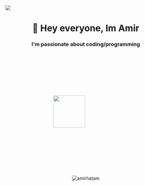 ![](https://komarev.com/ghpvc/?username=amirhatam&style=for-the-badge)



<h1 align="center">👋 Hey everyone, Im Amir</h1>

<h3 align="center">I'm passionate about coding/programming</h3>

<p style="margin:150"> <a href="https://www.codewars.com/users/AmirHatam" target="blank"><img align="center" src="https://www.codewars.com/users/AmirHatam/badges/small" height="100" /></a></p>


 <p align="center" > <img src="https://github-readme-streak-stats.herokuapp.com?user=amirhatam&theme=ocean-gradient" alt="amirhatam" /> </p>


<!--
**amirhatam/amirhatam** is a ✨ _special_ ✨ repository because its `README.md` (this file) appears on your GitHub profile.

Here are some ideas to get you started:

- 🔭 I’m currently working on ...
- 🌱 I’m currently learning ...
- 👯 I’m looking to collaborate on ...
- 🤔 I’m looking for help with ...
- 💬 Ask me about ...
- 📫 How to reach me: ...
- 😄 Pronouns: ...
- ⚡ Fun fact: ...
-->
